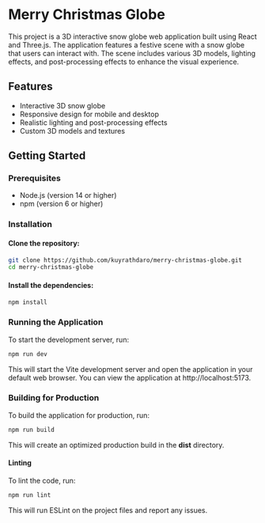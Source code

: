 # Merry Christmas Globe

This project is a 3D interactive snow globe web application built using React and Three.js. The application features a festive scene with a snow globe that users can interact with. The scene includes various 3D models, lighting effects, and post-processing effects to enhance the visual experience.

## Features

- Interactive 3D snow globe
- Responsive design for mobile and desktop
- Realistic lighting and post-processing effects
- Custom 3D models and textures

## Getting Started

### Prerequisites

- Node.js (version 14 or higher)
- npm (version 6 or higher)

### Installation

#### Clone the repository:

```bash
git clone https://github.com/kuyrathdaro/merry-christmas-globe.git
cd merry-christmas-globe
```

#### Install the dependencies:

```bash
npm install
```

### Running the Application

To start the development server, run:
```bash
npm run dev
```

This will start the Vite development server and open the application in your default web browser. You can view the application at http://localhost:5173.

### Building for Production

To build the application for production, run:

```bash
npm run build
```

This will create an optimized production build in the **dist** directory.

#### Linting

To lint the code, run:

```bash
npm run lint
```

This will run ESLint on the project files and report any issues.